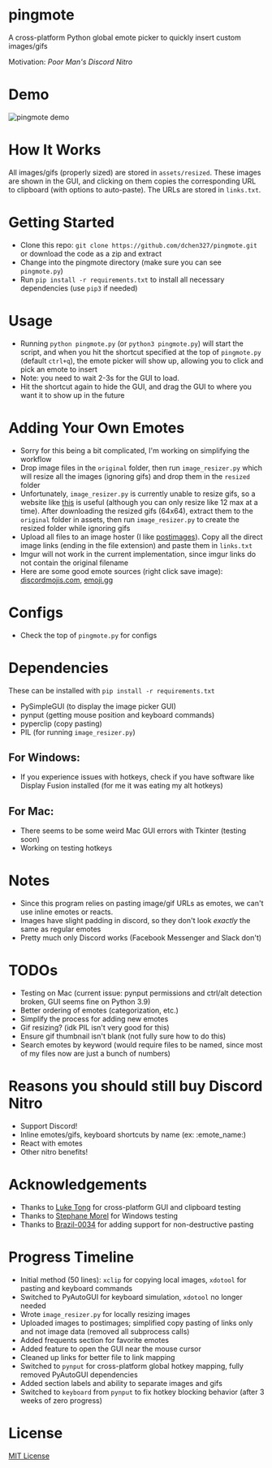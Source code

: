 # pingmote
A cross-platform Python global emote picker to quickly insert custom images/gifs 

Motivation: *Poor Man's Discord Nitro*


# Demo
![pingmote demo](https://user-images.githubusercontent.com/37674516/107857226-1e72f000-6dfb-11eb-8a9a-e938368b65bc.gif)

# How It Works
All images/gifs (properly sized) are stored in `assets/resized`. These images are shown in the GUI, and clicking on them copies the corresponding URL to clipboard (with options to auto-paste). The URLs are stored in `links.txt`.

# Getting Started
- Clone this repo: `git clone https://github.com/dchen327/pingmote.git` or download the code as a zip and extract
- Change into the pingmote directory (make sure you can see `pingmote.py`)
- Run `pip install -r requirements.txt` to install all necessary dependencies (use `pip3` if needed)

# Usage
- Running `python pingmote.py` (or `python3 pingmote.py`) will start the script, and when you hit the shortcut specified at the top of `pingmote.py` (default `ctrl+q`), the emote picker will show up, allowing you to click and pick an emote to insert
- Note: you need to wait 2-3s for the GUI to load.
- Hit the shortcut again to hide the GUI, and drag the GUI to where you want it to show up in the future

# Adding Your Own Emotes
- Sorry for this being a bit complicated, I'm working on simplifying the workflow
- Drop image files in the `original` folder, then run `image_resizer.py` which will resize all the images (ignoring gifs) and drop them in the `resized` folder
- Unfortunately, `image_resizer.py` is currently unable to resize gifs, so a website like [this](https://www.iloveimg.com/resize-image/resize-gif) is useful (although you can only resize like 12 max at a time). After downloading the resized gifs (64x64), extract them to the `original` folder in assets, then run `image_resizer.py` to create the resized folder while ignoring gifs
- Upload all files to an image hoster (I like [postimages](https://postimages.org/)). Copy all the direct image links (ending in the file extension) and paste them in `links.txt`
- Imgur will not work in the current implementation, since imgur links do not contain the original filename
- Here are some good emote sources (right click save image): [discordmojis.com](https://discordmojis.com/), [emoji.gg](https://emoji.gg/)

# Configs
- Check the top of `pingmote.py` for configs

# Dependencies
These can be installed with `pip install -r requirements.txt`

- PySimpleGUI (to display the image picker GUI)
- pynput (getting mouse position and keyboard commands)
- pyperclip (copy pasting)
- PIL (for running `image_resizer.py`)

## For Windows:
- If you experience issues with hotkeys, check if you have software like Display Fusion installed (for me it was eating my alt hotkeys)

## For Mac:
- There seems to be some weird Mac GUI errors with Tkinter (testing soon)
- Working on testing hotkeys

# Notes
- Since this program relies on pasting image/gif URLs as emotes, we can't use inline emotes or reacts.
- Images have slight padding in discord, so they don't look *exactly* the same as regular emotes
- Pretty much only Discord works (Facebook Messenger and Slack don't)

# TODOs
- Testing on Mac (current issue: pynput permissions and ctrl/alt detection broken, GUI seems fine on Python 3.9)
- Better ordering of emotes (categorization, etc.)
- Simplify the process for adding new emotes
- Gif resizing? (idk PIL isn't very good for this)
- Ensure gif thumbnail isn't blank (not fully sure how to do this)
- Search emotes by keyword (would require files to be named, since most of my files now are just a bunch of numbers)

# Reasons you should still buy Discord Nitro
- Support Discord!
- Inline emotes/gifs, keyboard shortcuts by name (ex: :emote_name:)
- React with emotes
- Other nitro benefits!

# Acknowledgements
- Thanks to [Luke Tong](https://github.com/luke-rt) for cross-platform GUI and clipboard testing
- Thanks to [Stephane Morel](https://github.com/SoAsEr) for Windows testing
- Thanks to [Brazil-0034](https://github.com/Brazil-0034) for adding support for non-destructive pasting

# Progress Timeline
- Initial method (50 lines): `xclip` for copying local images, `xdotool` for pasting and keyboard commands
- Switched to PyAutoGUI for keyboard simulation, `xdotool` no longer needed
- Wrote `image_resizer.py` for locally resizing images
- Uploaded images to postimages; simplified copy pasting of links only and not image data (removed all subprocess calls)
- Added frequents section for favorite emotes
- Added feature to open the GUI near the mouse cursor
- Cleaned up links for better file to link mapping
- Switched to `pynput` for cross-platform global hotkey mapping, fully removed PyAutoGUI dependencies
- Added section labels and ability to separate images and gifs
- Switched to `keyboard` from `pynput` to fix hotkey blocking behavior (after 3 weeks of zero progress)

# License
[MIT License](https://github.com/dchen327/pingmote/blob/master/LICENSE.md)